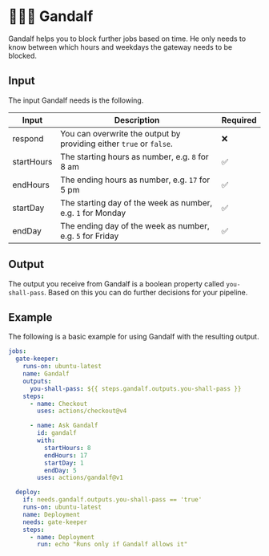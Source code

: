 # 🧙🏻‍♂️ Gandalf

Gandalf helps you to block further jobs based on time. He only needs to know between which hours and weekdays the gateway needs to be blocked.

## Input

The input Gandalf needs is the following.

| Input      | Description                                                         | Required |
| ---------- | ------------------------------------------------------------------- | -------- |
| respond    | You can overwrite the output by providing either `true` or `false`. | ❌       |
| startHours | The starting hours as number, e.g. `8` for 8 am                     | ✅       |
| endHours   | The ending hours as number, e.g. `17` for 5 pm                      | ✅       |
| startDay   | The starting day of the week as number, e.g. `1` for Monday         | ✅       |
| endDay     | The ending day of the week as number, e.g. `5` for Friday           | ✅       |

## Output

The output you receive from Gandalf is a boolean property called `you-shall-pass`. Based on this you can do further decisions for your pipeline.

## Example

The following is a basic example for using Gandalf with the resulting output.

```yml
jobs:
  gate-keeper:
    runs-on: ubuntu-latest
    name: Gandalf
    outputs:
      you-shall-pass: ${{ steps.gandalf.outputs.you-shall-pass }}
    steps:
      - name: Checkout
        uses: actions/checkout@v4

      - name: Ask Gandalf
        id: gandalf
        with:
          startHours: 8
          endHours: 17
          startDay: 1
          endDay: 5
        uses: actions/gandalf@v1

  deploy:
    if: needs.gandalf.outputs.you-shall-pass == 'true'
    runs-on: ubuntu-latest
    name: Deployment
    needs: gate-keeper
    steps:
      - name: Deployment
        run: echo "Runs only if Gandalf allows it"
```
